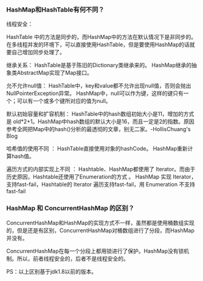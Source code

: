 ### HashMap和HashTable有何不同？


线程安全：

HashTable 中的方法是同步的，而HashMap中的方法在默认情况下是非同步的。在多线程并发的环境下，可以直接使用HashTable，但是要使用HashMap的话就要自己增加同步处理了。

继承关系：
HashTable是基于陈旧的Dictionary类继承来的。
HashMap继承的抽象类AbstractMap实现了Map接口。


允不允许null值：
HashTable中，key和value都不允许出现null值，否则会抛出NullPointerException异常。
HashMap中，null可以作为键，这样的键只有一个；可以有一个或多个键所对应的值为null。


默认初始容量和扩容机制：
HashTable中的hash数组初始大小是11，增加的方式是 old*2+1。HashMap中hash数组的默认大小是16，而且一定是2的指数。原因参考全网把Map中的hash()分析的最透彻的文章，别无二家。-HollisChuang's Blog

哈希值的使用不同 ：
HashTable直接使用对象的hashCode。
HashMap重新计算hash值。


遍历方式的内部实现上不同 ：
Hashtable、HashMap都使用了 Iterator。而由于历史原因，Hashtable还使用了Enumeration的方式 。
HashMap 实现 Iterator，支持fast-fail，Hashtable的 Iterator 遍历支持fast-fail，用 Enumeration 不支持 fast-fail

### HashMap 和 ConcurrentHashMap 的区别？

ConcurrentHashMap和HashMap的实现方式不一样，虽然都是使用桶数组实现的，但是还是有区别，ConcurrentHashMap对桶数组进行了分段，而HashMap并没有。


ConcurrentHashMap在每一个分段上都用锁进行了保护。HashMap没有锁机制。所以，前者线程安全的，后者不是线程安全的。

PS：以上区别基于jdk1.8以前的版本。

